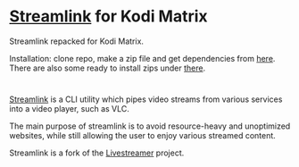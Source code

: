 # [Streamlink][streamlink-website] for Kodi Matrix

Streamlink repacked for Kodi Matrix.

Installation: clone repo, make a zip file and get dependencies from [here]. There are also some ready to install zips under [there].



# 
[Streamlink][streamlink-website] is a CLI utility which pipes video streams from various services into a video player, such as VLC.

The main purpose of streamlink is to avoid resource-heavy and unoptimized websites, while still allowing the user to enjoy various streamed content.

Streamlink is a fork of the [Livestreamer][livestreamer] project.



  [streamlink-website]: https://streamlink.github.io
  [livestreamer]: https://github.com/chrippa/livestreamer
  [here]: https://github.com/jairoxyz/repo
  [there]: https://github.com/jairoxyz/repo/tree/master/script.module.streamlink

